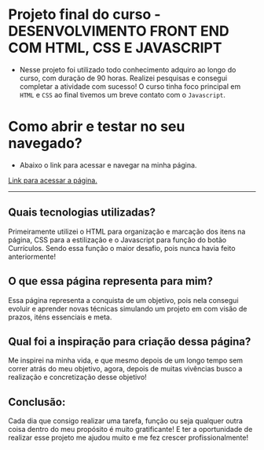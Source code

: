 # Projeto final do curso - DESENVOLVIMENTO FRONT END COM HTML, CSS E JAVASCRIPT

- Nesse projeto foi utilizado todo conhecimento adquiro ao longo do curso, com duração de 90 horas. Realizei pesquisas e consegui completar a atividade com sucesso! O curso tinha foco principal em `HTML` e `CSS` ao final tivemos um breve contato com o `Javascript`.

# Como abrir e testar no seu navegado?

- Abaixo o link para acessar e navegar na minha página.
<div>
<a href="https://marcelodecarli.github.io/MarceloDeCarliRocha/" target="_blank">Link para acessar a página.</a>
</div>

---




## Quais tecnologias utilizadas?

Primeiramente utilizei o HTML para organização e marcação dos itens na página, CSS para a estilização e o Javascript para função do botão Currículos. Sendo essa função o maior desafio, pois nunca havia feito anteriormente!

## O que essa página representa para mim?
Essa página representa a conquista de um objetivo, pois nela consegui evoluir e aprender novas técnicas simulando um projeto em com visão de prazos, iténs essenciais e meta.

## Qual foi a inspiração para criação dessa página?

Me inspirei na minha vida, e que mesmo depois de um longo tempo sem correr atrás do meu objetivo, agora, depois de muitas vivências busco a realização e concretização desse objetivo!

## Conclusão:

Cada dia que consigo realizar uma tarefa, função ou seja qualquer outra coisa dentro do meu propósito é muito gratificante! E ter a oportunidade de realizar esse projeto me ajudou muito e me fez crescer profissionalmente!